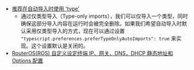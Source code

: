 - [推荐在自动导入时使用 'type'](https://code.visualstudio.com/updates/v1_85#_prefer-using-type-for-auto-imports)
	- 通过仅类型导入（Type-only imports），我们可以仅导入一个类型，同时确保这部分导入内容在运行时会被完全删除。如果我们希望自动导入时默认采用仅类型导入的方式，现在可以通过设置 `"typescript.preferences.preferTypeOnlyAutoImports": true` 来实现。这个设置默认是关闭的。
- [RouterOS(ROS) 自定义设定终端 IP、网关、DNS，DHCP 静态地址和 Options 配置](https://blog.qiaohewei.cc/2023/02/03/routerosros_dhcp_options_config)